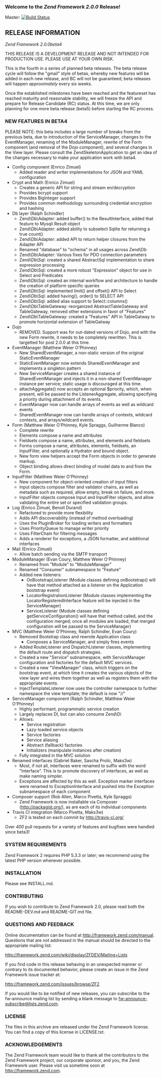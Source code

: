### Welcome to the *Zend Framework 2.0.0* Release!

Master: [![Build Status](https://secure.travis-ci.org/zendframework/zf2.png?branch=master)](http://travis-ci.org/zendframework/zf2)

## RELEASE INFORMATION

*Zend Framework 2.0.0beta4*

THIS RELEASE IS A DEVELOPMENT RELEASE AND NOT INTENDED FOR PRODUCTION USE.
PLEASE USE AT YOUR OWN RISK.

This is the fourth in a series of planned beta releases. The beta release
cycle will follow the "gmail" style of betas, whereby new features will
be added in each new release, and BC will not be guaranteed; beta
releases will happen _approximately_ every six weeks. 

Once the established milestones have been reached and the featureset has reached
maturity and reasonable stability, we will freeze the API and prepare for
Release Candidate (RC) status. At this time, we are only planning for one more
beta release (beta5) before starting the RC process.

### NEW FEATURES IN BETA4

PLEASE NOTE: this beta includes a large number of breaks from the previous beta,
due to introduction of the ServiceManager, changes to the EventManager, renaming
of the ModuleManager, rewrite of the Form component (and removal of the Dojo
component), and several changes in the View layer. Please consult the
ZendSkeletonApplication to get an idea of the changes necessary to make your
application work with beta4.

 - Config component (Enrico Zimuel)
    -  Added reader and writer implementations for JSON and YAML configuration
 - Crypt and Math (Enrico Zimuel)
    - Creates a generic API for string and stream en/decryption
    - Provides bcrypt support
    - Provides BigInteger support
    - Provides common methodology surrounding credential encryption and hashing
 - Db layer (Ralph Schindler)
    - Zend\Db\Adapter: added buffer() to the ResultInterface, added that feature
      to Mysqli Result object
    - Zend\Db\Adapter: added ability to subselect Sqlite for returning a true
      count()
    - Zend\Db\Adapter: added API to return helper closures from the Adapter API
    - Renamed "database" to "schema" in all usages across Zend\Db
    - Zend\Db\Adapter: Various fixes for PDO connection parameters
    - Zend\Db\Sql: created a shared AbstractSql implementation to share
      expression processing
    - Zend\Db\Sql: created a more robust "Expression" object for use in Select
      and Predicates
    - Zend\Db\Sql: created an internal workflow and architecture to handle the
      creation of platform specific queries
    - Zend\Db\Sql: implemented limit() and offset() API to Select
    - Zend\Db\Sql: added having(), order() to SELECT API
    - Zend\Db\Sql: added alias support to Select::columns()
    - Zend\Db\TableGateway: reorganized AbstractTableGateway and TableGateway,
      removed other extensions in favor of "Features"
    - Zend\Db\TableGateway: created a "Features" API in TableGatway to promote
      horizontal extension of TableGatway
 - Dojo
    - REMOVED. Support was for out-dated versions of Dojo, and with the new Form
      rewrite, it needs to be completely rewritten. This is targetted for post
      2.0.0 at this time.
 - EventManager (Matthew Weier O'Phinney)
    - New SharedEventManager, a non-static version of the original
      StaticEventManager
    - StaticEventManager now extends SharedEventManager and implements a
      singleton pattern
    - New ServiceManager creates a shared instance of SharedEventManager and
      injects it in a non-shared EventManager instance per service; static usage
      is discouraged at this time.
    - attachAggregate() now accepts an optional $priority, which, when present,
      will be passed to the ListenerAggregate, allowing specifying a priority
      during attachment of its events.
    - EventManager now can handle arrays of events as well as wildcard events
    - SharedEventManager now can handle arrays of contexts, wildcard contexts,
      and arrays/wildcard events.
 - Form (Matthew Weier O'Phinney, Kyle Spraggs, Guilherme Blanco)
    - Complete rewrite
    - Elements compose a name and attributes
    - Fieldsets compose a name, attributes, and elements and fieldsets
    - Forms compose a name, attributes, elements, fieldsets, an InputFilter, and
      optionally a Hydrator and bound object.
    - New form view helpers accept the Form objects in order to generate markup.
    - Object binding allows direct binding of model data to and from the Form.
 - InputFilter (Matthew Weier O'Phinney)
    - New component for object-oriented creation of input filters
    - Input objects compose filter and validator chains, as well as metadata
      such as required, allow empty, break on failure, and more.
    - InputFilter objects compose Input and InputFilter objects, and allow
      validating the entire set or specified validation groups.
 - Log (Enrico Zimuel, Benoit Durand)
    - Refactored to provide more flexibility
    - Adds API discoverability (instead of method overloading)
    - Uses the PluginBroker for loading writers and formatters
    - Uses PriorityQueue to manage writer priority
    - Uses FilterChain for filtering messages
    - Adds a renderer for exceptions, a JSON formatter, and additional interfaces
 - Mail (Enrico Zimuel)
    - Allow batch sending via the SMTP transport
 - ModuleManager (Evan Coury, Matthew Weier O'Phinney)
    - Renamed from "Module" to "ModuleManager"
    - Renamed "Consumer" subnamespace to "Feature"
    - Added new listeners:
      - OnBootstrapListener (Module classes defining onBootstrap() will have
        that method attached as a listener on the Application bootstrap event)
      - LocatorRegistrationListener (Module classes implementing the
        LocatorRegisteredInterface feature will be injected in the
        ServiceManager)
      - ServiceListener (Module classes defining getServiceConfiguration() will
        have that method called, and the configuration merged; once all modules
        are loaded, that merged configuration will be passed to the
        ServiceManager)
 - MVC (Matthew Weier O'Phinney, Ralph Schindler, Evan Coury)
    - Removed Bootstrap class and rewrote Application class
      - Composes a ServiceManager, and simply fires events
    - Added RouteListener and DispatchListener classes, implementing the default
      route and dispatch strategies.
    - Created a new "Service" subnamespace, with ServiceManager configuration
      and factories for the default MVC services.
    - Created a new "ViewManager" class, which triggers on the bootstrap event,
      at which time it creates the various objects of the view layer and wires
      them together as well as registers them with the appropriate events.
    - InjectTemplateListener now uses the controller namespace to further
      namespace the view template; the default is now 
      "<normalized top-level namespace>/<normalized controller name>/<action>"
 - ServiceManager component (Ralph Schindler, Matthew Weier O'Phinney)
    - Highly performant, programmatic service creation
    - Largely replaces DI, but can also consume Zend\Di
    - Allows:
      - Service registration
      - Lazy-loaded service objects
      - Service factories
      - Service aliasing
      - Abstract (fallback) factories
      - Initializers (manipulate instances after creation)
    - Fully integrated in the MVC solution
 - Renamed interfaces (Gabriel Baker, Sascha Prolic, Maks3w)
   - Most, if not all, interfaces were renamed to suffix with the word
     "Interface". This is to promote discovery of interfaces, as well as make
     naming simpler.
   - Exceptions are affected by this as well. Exception marker interfaces were
     renamed to ExceptionInterface and pushed into the Exception subnamespace of
     each component
 - Composer support (Rob Allen, Marco Pivetta, Kyle Spraggs)
   - Zend Framework is now installable via Composer (http://packagist.org/), as
     are each of its individual components
 - Travis CI integration (Marco Pivetta, Maks3w)
   - ZF2 is tested on each commit by http://travis-ci.org/

Over *400* pull requests for a variety of features and bugfixes were handled
since beta3!

### SYSTEM REQUIREMENTS

Zend Framework 2 requires PHP 5.3.3 or later; we recommend using the
latest PHP version whenever possible.

### INSTALLATION

Please see INSTALL.md.

### CONTRIBUTING

If you wish to contribute to Zend Framework 2.0, please read both the
README-DEV.md and README-GIT.md file.

### QUESTIONS AND FEEDBACK

Online documentation can be found at http://framework.zend.com/manual.
Questions that are not addressed in the manual should be directed to the
appropriate mailing list:

http://framework.zend.com/wiki/display/ZFDEV/Mailing+Lists

If you find code in this release behaving in an unexpected manner or
contrary to its documented behavior, please create an issue in the Zend
Framework issue tracker at:

http://framework.zend.com/issues/browse/ZF2

If you would like to be notified of new releases, you can subscribe to
the fw-announce mailing list by sending a blank message to
<fw-announce-subscribe@lists.zend.com>.

### LICENSE

The files in this archive are released under the Zend Framework license.
You can find a copy of this license in LICENSE.txt.

### ACKNOWLEDGEMENTS

The Zend Framework team would like to thank all the contributors to the Zend
Framework project, our corporate sponsor, and you, the Zend Framework user.
Please visit us sometime soon at http://framework.zend.com.
